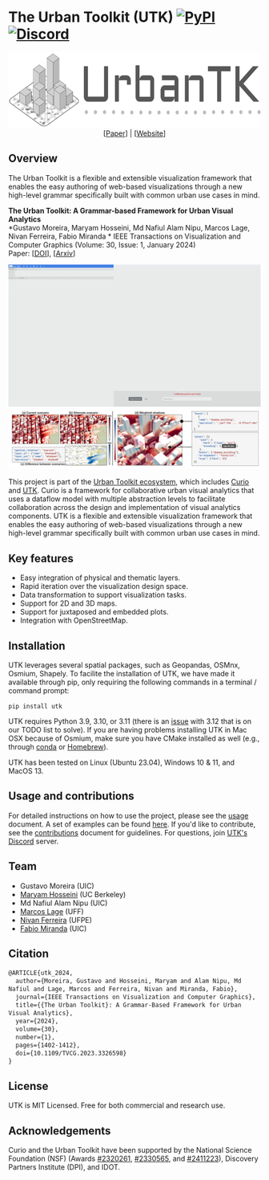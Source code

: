 # The Urban Toolkit (UTK) [![PyPI](https://img.shields.io/pypi/v/utk)](https://pypi.org/project/utk/) [![Discord](https://img.shields.io/badge/Discord-738ADB)](https://discord.gg/vjpSMSJR8r)

<div align="center">
  <img src="logo-utk-wide.png?raw=true" alt="UTK Logo" height="150"/></br>
  [<a href="https://arxiv.org/abs/2308.07769">Paper</a>] | [<a href="https://urbantk.org/utk">Website</a>]
</div>

## Overview

The Urban Toolkit is a flexible and extensible visualization framework that enables the easy authoring of web-based visualizations
through a new high-level grammar specifically built with common urban use cases in mind.

**The Urban Toolkit: A Grammar-based Framework for Urban Visual Analytics**  
*Gustavo Moreira, Maryam Hosseini, Md Nafiul Alam Nipu, Marcos Lage, Nivan Ferreira, Fabio Miranda  *
IEEE Transactions on Visualization and Computer Graphics (Volume: 30, Issue: 1, January 2024)   
Paper: [[DOI](https://ieeexplore.ieee.org/document/10290965)], [[Arxiv](https://arxiv.org/abs/2308.07769)]

<div align="center">
  <img src="example.gif?raw=true" />
</div>

<div align="center">
  <img src="image-1.png?raw=true" />
</div>


This project is part of the [Urban Toolkit ecosystem](https://urbantk.org), which includes [Curio](https://github.com/urban-toolkit/curio/) and [UTK](https://github.com/urban-toolkit/utk). Curio is a framework for collaborative urban visual analytics that uses a dataflow model with multiple abstraction levels to facilitate collaboration across the design and implementation of visual analytics components. UTK is a flexible and extensible visualization framework that enables the easy authoring of web-based visualizations through a new high-level grammar specifically built with common urban use cases in mind. 

## Key features
- Easy integration of physical and thematic layers.
- Rapid iteration over the visualization design space.
- Data transformation to support visualization tasks.
- Support for 2D and 3D maps.
- Support for juxtaposed and embedded plots.
- Integration with OpenStreetMap.

## Installation

UTK leverages several spatial packages, such as Geopandas, OSMnx, Osmium, Shapely. To facilite the installation of UTK, we have made it available through pip, only requiring the following commands in a terminal / command prompt:

```console
pip install utk
```

UTK requires Python 3.9, 3.10, or 3.11 (there is an [issue](https://stackoverflow.com/questions/77364550/attributeerror-module-pkgutil-has-no-attribute-impimporter-did-you-mean) with 3.12 that is on our TODO list to solve). If you are having problems installing UTK in Mac OSX because of Osmium, make sure you have CMake installed as well (e.g., through [conda](https://anaconda.org/anaconda/cmake) or [Homebrew](https://formulae.brew.sh/formula/cmake)).


UTK has been tested on Linux (Ubuntu 23.04), Windows 10 & 11, and MacOS 13.

## Usage and contributions
For detailed instructions on how to use the project, please see the [usage](docs/USAGE.md) document. A set of examples can be found [here](docs/). If you'd like to contribute, see the [contributions](docs/CONTRIBUTIONS.md) document for guidelines. For questions, join [UTK's Discord](https://discord.gg/vjpSMSJR8r) server.


## Team
- Gustavo Moreira (UIC)
- [Maryam Hosseini](https://www.maryamhosseini.me/) (UC Berkeley)
- Md Nafiul Alam Nipu (UIC)
- [Marcos Lage](http://www.ic.uff.br/~mlage/) (UFF)
- [Nivan Ferreira](https://www.cin.ufpe.br/~nivan/) (UFPE)
- [Fabio Miranda](https://fmiranda.me) (UIC)


## Citation
```
@ARTICLE{utk_2024,
  author={Moreira, Gustavo and Hosseini, Maryam and Alam Nipu, Md Nafiul and Lage, Marcos and Ferreira, Nivan and Miranda, Fabio},
  journal={IEEE Transactions on Visualization and Computer Graphics}, 
  title={{The Urban Toolkit}: A Grammar-Based Framework for Urban Visual Analytics}, 
  year={2024},
  volume={30},
  number={1},
  pages={1402-1412},
  doi={10.1109/TVCG.2023.3326598}
}
```

## License
UTK is MIT Licensed. Free for both commercial and research use.

## Acknowledgements
Curio and the Urban Toolkit have been supported by the National Science Foundation (NSF) (Awards [#2320261](https://www.nsf.gov/awardsearch/showAward?AWD_ID=2320261), [#2330565](https://www.nsf.gov/awardsearch/showAward?AWD_ID=2330565), and [#2411223](https://www.nsf.gov/awardsearch/showAward?AWD_ID=2411223)), Discovery Partners Institute (DPI), and IDOT.
